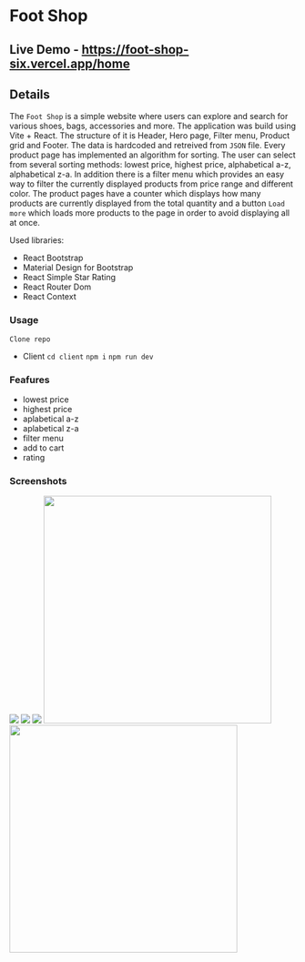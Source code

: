 # Foot Shop

## Live Demo - https://foot-shop-six.vercel.app/home

## Details
The `Foot Shop` is a simple website where users can explore and search for various shoes, bags, accessories and more. 
The application was build using Vite + React. The structure of it is Header, Hero page, Filter menu, Product grid and Footer. The data is hardcoded and retreived from `JSON` file. Every product page has implemented an algorithm for sorting. The user can select from several sorting methods: lowest price, highest price, alphabetical a-z, alphabetical z-a. In addition there is a filter menu which provides an easy way to filter the currently displayed products from price range and different color. 
The product pages have a counter which displays how many products are currently displayed from the total quantity and a button `Load more` which loads more products to the page in order to avoid displaying all at once. 

Used libraries: 
- React Bootstrap
- Material Design for Bootstrap
- React Simple Star Rating
- React Router Dom
- React Context

### Usage

`Clone repo`

- Client `cd client` `npm i` `npm run dev`

### Feafures

- lowest price 
- highest price 
- aplabetical a-z
- aplabetical z-a
- filter menu
- add to cart
- rating

### Screenshots 

<img src="public/../client/public/homepage.png">
<img src="public/../client/public/bagspage.png">
<img src="public/../client/public/shoespage.png">
<img width="400" src="public/../client/public/mobilebags.png">
<img width="400" src="public/../client/public/mobileshoes.png">

